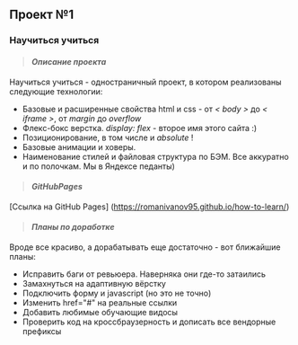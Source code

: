 ## Проект №1
### Научиться учиться
>#### _Описание проекта_
Научиться учиться - одностраничный проект, в котором реализованы следующие технологии:
- Базовые и расширенные свойства html и css - от _< body >_ до _< iframe >_, от _margin_ до _overflow_
- Флекс-бокс верстка. _display: flex_ - второе имя этого сайта :)
- Позиционирование, в том числе и _absolute_ !
- Базовые анимации и ховеры.
- Наименование стилей и файловая структура по БЭМ. Все аккуратно и по полочкам. Мы в Яндексе педанты)

>#### _GitHubPages_
[Ссылка на GitHub Pages] (https://romanivanov95.github.io/how-to-learn/)

>#### _Планы по доработке_
Вроде все красиво, а дорабатывать еще достаточно - вот ближайшие планы:
- Исправить баги от ревьюера. Наверняка они где-то затаились
- Замахнуться на адаптивную вёрстку
- Подключить форму и javascript (но это не точно)
- Изменить href="#" на реальные ссылки
- Добавить любимые обучающие видосы
- Проверить код на кроссбраузерность и дописать все вендорные префиксы
